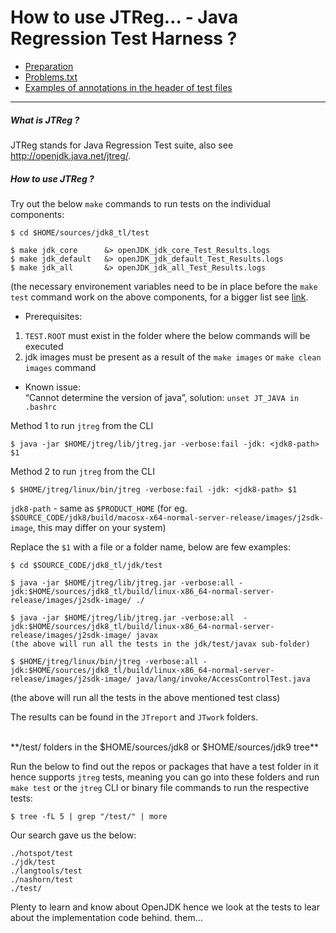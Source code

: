 # How to use JTReg… - Java Regression Test Harness ?

 * [Preparation](preparations.md)
 * [Problems.txt](problems.txt.md)
 * [Examples of annotations in the header of test files](test-annotations.md)
---
##### What is JTReg ?

JTReg stands for Java Regression Test suite, also see http://openjdk.java.net/jtreg/.

##### How to use JTReg ?
Try out the below ```make``` commands to run tests on the individual components:
```
$ cd $HOME/sources/jdk8_tl/test
 
$ make jdk_core      &> openJDK_jdk_core_Test_Results.logs
$ make jdk_default   &> openJDK_jdk_default_Test_Results.logs 
$ make jdk_all       &> openJDK_jdk_all_Test_Results.logs
```

(the necessary environement variables need to be in place before the ```make test``` command work on the above components, for a bigger list see [link](https://java.net/projects/adoptopenjdk/pages/InstallJtreg#Running_tests_via_the_CLI).

* Prerequisites:<br/>
1) ```TEST.ROOT``` must exist in the folder where the below commands will be executed<br/>
2) jdk images must be present as a result of the ```make images``` or ```make clean images``` command<br/>

* Known issue: <br/>
“Cannot determine the version of java”, solution: ```unset JT_JAVA in .bashrc```

Method 1 to run ```jtreg``` from the CLI
```
$ java -jar $HOME/jtreg/lib/jtreg.jar -verbose:fail -jdk: <jdk8-path> $1
```

Method 2 to run ```jtreg``` from the CLI
```
$ $HOME/jtreg/linux/bin/jtreg -verbose:fail -jdk: <jdk8-path> $1
```

```jdk8-path``` - same as ```$PRODUCT_HOME```  (for eg. ```$SOURCE_CODE/jdk8/build/macosx-x64-normal-server-release/images/j2sdk-image```, this may differ on your system)

Replace the ```$1``` with a file or a folder name, below are few examples:

```
$ cd $SOURCE_CODE/jdk8_tl/jdk/test

$ java -jar $HOME/jtreg/lib/jtreg.jar -verbose:all -jdk:$HOME/sources/jdk8_tl/build/linux-x86_64-normal-server-release/images/j2sdk-image/ ./ 

$ java -jar $HOME/jtreg/lib/jtreg.jar -verbose:all  -jdk:$HOME/sources/jdk8_tl/build/linux-x86_64-normal-server-release/images/j2sdk-image/ javax
(the above will run all the tests in the jdk/test/javax sub-folder)

$ $HOME/jtreg/linux/bin/jtreg -verbose:all -jdk:$HOME/sources/jdk8_tl/build/linux-x86_64-normal-server-release/images/j2sdk-image/ java/lang/invoke/AccessControlTest.java
```

(the above will run all the tests in the above mentioned test class)

The results can be found in the ```JTreport``` and ```JTwork``` folders.

<br/>
**/test/ folders in the $HOME/sources/jdk8 or $HOME/sources/jdk9 tree**

Run the below to find out the repos or packages that have a test folder in it hence supports ```jtreg``` tests, meaning you can go into these folders and run ```make test``` or the ```jtreg``` CLI or binary file commands to run the respective tests:

```
$ tree -fL 5 | grep "/test/" | more
```

Our search gave us the below:
```
./hotspot/test
./jdk/test
./langtools/test
./nashorn/test
./test/
```

Plenty to learn and know about OpenJDK hence we look at the tests to lear about the implementation code behind. them...